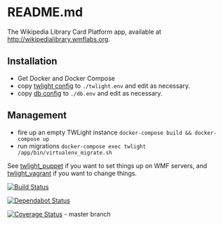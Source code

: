 # README.md

The Wikipedia Library Card Platform app, available at http://wikipedialibrary.wmflabs.org.

## Installation

- Get Docker and Docker Compose
- copy [twlight config](conf/local.twlight.env) to `./twlight.env` and edit as necessary.
- copy [db config](conf/local.db.env) to `./db.env` and edit as necessary.


## Management

- fire up an empty TWLight instance `docker-compose build && docker-compose up`
- run migrations `docker-compose exec twlight /app/bin/virtualenv_migrate.sh`

See [twlight_puppet](https://github.com/WikipediaLibrary/twlight_puppet) if you want to set things up on WMF servers, and [twlight_vagrant](https://github.com/WikipediaLibrary/twlight_vagrant) if you want to change things.

[![Build Status](https://travis-ci.org/WikipediaLibrary/TWLight.svg?branch=master)](https://travis-ci.org/WikipediaLibrary/TWLight)

[![Dependabot Status](https://api.dependabot.com/badges/status?host=github&repo=WikipediaLibrary/TWLight)](https://dependabot.com)

[![Coverage Status](https://coveralls.io/repos/github/WikipediaLibrary/TWLight/badge.svg?branch=master)](https://coveralls.io/github/WikipediaLibrary/TWLight?branch=master) - master branch
